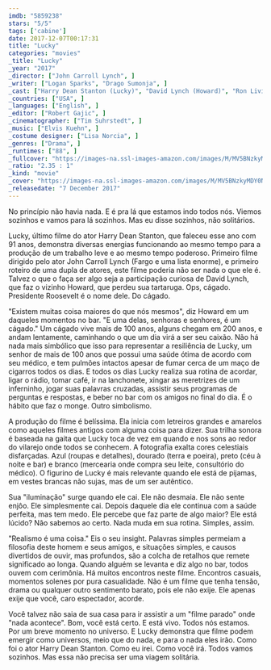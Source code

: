 ```yaml
---
imdb: "5859238"
stars: "5/5"
tags: ['cabine']
date: 2017-12-07T00:17:31
title: "Lucky"
categories: "movies"
_title: "Lucky"
_year: "2017"
_director: ["John Carroll Lynch", ]
_writer: ["Logan Sparks", "Drago Sumonja", ]
_cast: ["Harry Dean Stanton (Lucky)", "David Lynch (Howard)", "Ron Livingston (Bobby Lawrence)", "Ed Begley Jr. (Dr. Christian Kneedler)", "Tom Skerritt (Fred)", "Beth Grant (Elaine)", "James Darren (Paulie)", "Barry Shabaka Henley (Joe)", "Yvonne Huff (Loretta)"  ]
_countries: ["USA", ]
_languages: ["English", ]
_editor: ["Robert Gajic", ]
_cinematographer: ["Tim Suhrstedt", ]
_music: ["Elvis Kuehn", ]
_costume designer: ["Lisa Norcia", ]
_genres: ["Drama", ]
_runtimes: ["88", ]
_fullcover: "https://images-na.ssl-images-amazon.com/images/M/MV5BNzkyMDY0NDItYzY0NC00YjQ1LTkzOTYtMjE1NWEwM2NmZGU1XkEyXkFqcGdeQXVyNTEzNDk3NDc@.jpg"
_ratio: "2.35 : 1"
_kind: "movie"
_cover: "https://images-na.ssl-images-amazon.com/images/M/MV5BNzkyMDY0NDItYzY0NC00YjQ1LTkzOTYtMjE1NWEwM2NmZGU1XkEyXkFqcGdeQXVyNTEzNDk3NDc@._V1._SX95_SY140_.jpg"
_releasedate: "7 December 2017"
---
```

No princípio não havia nada. E é pra lá que estamos indo todos nós. Viemos sozinhos e vamos para lá sozinhos. Mas eu disse sozinhos, não solitários.

Lucky, último filme do ator Harry Dean Stanton, que faleceu esse ano com 91 anos, demonstra diversas energias funcionando ao mesmo tempo para a produção de um trabalho leve e ao mesmo tempo poderoso. Primeiro filme dirigido pelo ator John Carroll Lynch (Fargo e uma lista enorme), e primeiro roteiro de uma dupla de atores, este filme poderia não ser nada o que ele é. Talvez o que o faça ser algo seja a participação curiosa de David Lynch, que faz o vizinho Howard, que perdeu sua tartaruga. Ops, cágado. Presidente Roosevelt é o nome dele. Do cágado.

"Existem muitas coisa maiores do que nós mesmos", diz Howard em um daqueles momentos no bar. "E uma delas, senhoras e senhores, é um cágado." Um cágado vive mais de 100 anos, alguns chegam em 200 anos, e andam lentamente, caminhando o que um dia virá a ser seu caixão. Não há nada mais simbólico que isso para representar a resiliência de Lucky, um senhor de mais de 100 anos que possui uma saúde ótima de acordo com seu médico, e tem pulmões intactos apesar de fumar cerca de um maço de cigarros todos os dias. E todos os dias Lucky realiza sua rotina de acordar, ligar o rádio, tomar café, ir na lanchonete, xingar as meretrizes de um inferninho, jogar suas palavras cruzadas, assistir seus programas de perguntas e respostas, e beber no bar com os amigos no final do dia. É o hábito que faz o monge. Outro simbolismo.

A produção do filme é belíssima. Ela inicia com letreiros grandes e amarelos como aqueles filmes antigos com alguma coisa para dizer. Sua trilha sonora é baseada na gaita que Lucky toca de vez em quando e nos sons ao redor do vilarejo onde todos se conhecem. A fotografia exalta cores celestiais disfarçadas. Azul (roupas e detalhes), dourado (terra e poeira), preto (céu à noite e bar) e branco (mercearia onde compra seu leite, consultório do médico). O figurino de Lucky é mais relevante quando ele está de pijamas, em vestes brancas não sujas, mas de um ser autêntico.

Sua "iluminação" surge quando ele cai. Ele não desmaia. Ele não sente enjôo. Ele simplesmente cai. Depois daquele dia ele continua com a saúde perfeita, mas tem medo. Ele percebe que faz parte de algo maior? Ele está lúcido? Não sabemos ao certo. Nada muda em sua rotina. Simples, assim.

"Realismo é uma coisa." Eis o seu insight. Palavras simples permeiam a filosofia deste homem e seus amigos, e situações simples, e causos divertidos de ouvir, mas profundos, são a colcha de retalhos que remete significado ao longa. Quando alguém se levanta e diz algo no bar, todos ouvem com cerimônia. Há muitos encontros neste filme. Encontros casuais, momentos solenes por pura casualidade. Não é um filme que tenha tensão, drama ou qualquer outro sentimento barato, pois ele não exije. Ele apenas exije que você, caro espectador, acorde.

Você talvez não saia de sua casa para ir assistir a um "filme parado" onde "nada acontece". Bom, você está certo. E está vivo. Todos nós estamos. Por um breve momento no universo. E Lucky demonstra que filme podem emergir como universos, meio que do nada, e para o nada eles irão. Como foi o ator Harry Dean Stanton. Como eu irei. Como você irá. Todos vamos sozinhos. Mas essa não precisa ser uma viagem solitária.
